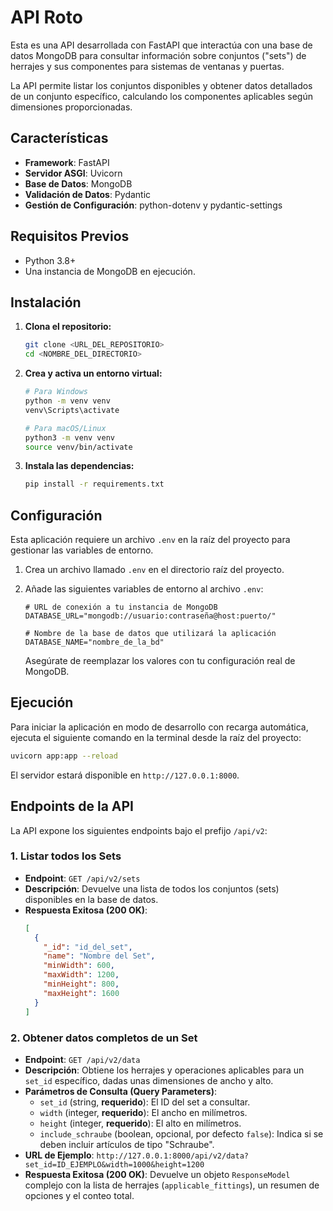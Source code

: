# API Roto

Esta es una API desarrollada con FastAPI que interactúa con una base de datos MongoDB para consultar información sobre conjuntos ("sets") de herrajes y sus componentes para sistemas de ventanas y puertas.

La API permite listar los conjuntos disponibles y obtener datos detallados de un conjunto específico, calculando los componentes aplicables según dimensiones proporcionadas.

## Características

- **Framework**: FastAPI
- **Servidor ASGI**: Uvicorn
- **Base de Datos**: MongoDB
- **Validación de Datos**: Pydantic
- **Gestión de Configuración**: python-dotenv y pydantic-settings

## Requisitos Previos

- Python 3.8+
- Una instancia de MongoDB en ejecución.

## Instalación

1.  **Clona el repositorio:**
    ```bash
    git clone <URL_DEL_REPOSITORIO>
    cd <NOMBRE_DEL_DIRECTORIO>
    ```

2.  **Crea y activa un entorno virtual:**
    ```bash
    # Para Windows
    python -m venv venv
    venv\Scripts\activate

    # Para macOS/Linux
    python3 -m venv venv
    source venv/bin/activate
    ```

3.  **Instala las dependencias:**
    ```bash
    pip install -r requirements.txt
    ```

## Configuración

Esta aplicación requiere un archivo `.env` en la raíz del proyecto para gestionar las variables de entorno.

1.  Crea un archivo llamado `.env` en el directorio raíz del proyecto.

2.  Añade las siguientes variables de entorno al archivo `.env`:

    ```env
    # URL de conexión a tu instancia de MongoDB
    DATABASE_URL="mongodb://usuario:contraseña@host:puerto/"

    # Nombre de la base de datos que utilizará la aplicación
    DATABASE_NAME="nombre_de_la_bd"
    ```
    Asegúrate de reemplazar los valores con tu configuración real de MongoDB.

## Ejecución

Para iniciar la aplicación en modo de desarrollo con recarga automática, ejecuta el siguiente comando en la terminal desde la raíz del proyecto:

```bash
uvicorn app:app --reload
```

El servidor estará disponible en `http://127.0.0.1:8000`.

## Endpoints de la API

La API expone los siguientes endpoints bajo el prefijo `/api/v2`:

### 1. Listar todos los Sets

- **Endpoint**: `GET /api/v2/sets`
- **Descripción**: Devuelve una lista de todos los conjuntos (sets) disponibles en la base de datos.
- **Respuesta Exitosa (200 OK)**:
  ```json
  [
    {
      "_id": "id_del_set",
      "name": "Nombre del Set",
      "minWidth": 600,
      "maxWidth": 1200,
      "minHeight": 800,
      "maxHeight": 1600
    }
  ]
  ```

### 2. Obtener datos completos de un Set

- **Endpoint**: `GET /api/v2/data`
- **Descripción**: Obtiene los herrajes y operaciones aplicables para un `set_id` específico, dadas unas dimensiones de ancho y alto.
- **Parámetros de Consulta (Query Parameters)**:
  - `set_id` (string, **requerido**): El ID del set a consultar.
  - `width` (integer, **requerido**): El ancho en milímetros.
  - `height` (integer, **requerido**): El alto en milímetros.
  - `include_schraube` (boolean, opcional, por defecto `false`): Indica si se deben incluir artículos de tipo "Schraube".
- **URL de Ejemplo**: `http://127.0.0.1:8000/api/v2/data?set_id=ID_EJEMPLO&width=1000&height=1200`
- **Respuesta Exitosa (200 OK)**: Devuelve un objeto `ResponseModel` complejo con la lista de herrajes (`applicable_fittings`), un resumen de opciones y el conteo total. 
